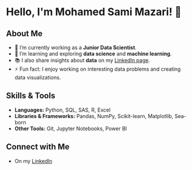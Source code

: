 
# Hello, I'm Mohamed Sami Mazari! 👋

## About Me
- 🔭 I’m currently working as a **Junior Data Scientist**.
- 🌱 I’m learning and exploring **data science** and **machine learning**.
- 📚 I also share insights about **data** on my [LinkedIn page](https://www.linkedin.com/in/mohamed-sami-mazari/).
- ⚡ Fun fact: I enjoy working on interesting data problems and creating data visualizations.

## Skills & Tools
- **Languages:** Python, SQL, SAS, R, Excel
- **Libraries & Frameworks:** Pandas, NumPy, Scikit-learn, Matplotlib, Sea-born
- **Other Tools:** Git, Jupyter Notebooks, Power BI

## Connect with Me
- On my [LinkedIn](https://www.linkedin.com/in/mohamed-sami-mazari/)
  


